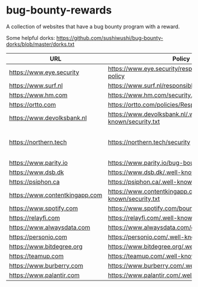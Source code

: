 # bug-bounty-rewards
A collection of websites that have a bug bounty program with a reward.

Some helpful dorks: https://github.com/sushiwushi/bug-bounty-dorks/blob/master/dorks.txt


| URL  | Policy  | Notes  |
|---|---|---|
| https://www.eye.security  | https://www.eye.security/responsible-disclosure-policy  |   |
| https://www.surf.nl  | https://www.surf.nl/responsible-disclosure  |   |
| https://www.hm.com  | https://www.hm.com/security.txt  |   |
| https://ortto.com   | https://ortto.com/policies/ResponsibleDisclosure.pdf  |   |
| https://www.devolksbank.nl | https://www.devolksbank.nl/.well-known/security.txt |  |
| https://northern.tech   | https://northern.tech/security | https://northern.tech, https://cfengine.com, https://hosted.mender.io, https://mender.io |
| https://www.parity.io   | https://www.parity.io/bug-bounty/ |   |
| https://www.dsb.dk  | https://www.dsb.dk/.well-known/security.txt |   |
| https://psiphon.ca | https://psiphon.ca/.well-known/security.txt |  |
| https://www.contentkingapp.com | https://www.contentkingapp.com/.well-known/security.txt |  |
| https://www.spotify.com | https://www.spotify.com/bounty |   |
| https://relayfi.com | https://relayfi.com/.well-known/security.txt  |   |
| https://www.alwaysdata.com | https://www.alwaysdata.com/en/bug-bounty/ |  |
| https://personio.com | https://personio.com/.well-known/security.txt |  |
| https://www.bitdegree.org | https://www.bitdegree.org/.well-known/security.txt |  |
| https://teamup.com | https://teamup.com/.well-known/security.txt |  |
| https://www.burberry.com | https://www.burberry.com/.well-known/security.txt |  |
| https://www.palantir.com | https://www.palantir.com/.well-known/security.txt |  |
